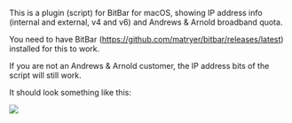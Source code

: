 This is a plugin (script) for BitBar for macOS, showing IP address info (internal and external, v4 and v6) and Andrews & Arnold broadband quota.

You need to have BitBar (https://github.com/matryer/bitbar/releases/latest) installed for this to work.

If you are not an Andrews & Arnold customer, the IP address bits of the script will still work.

It should look something like this:

<img src="https://pbs.twimg.com/media/DGj9Hm8W0AASJak.png">
